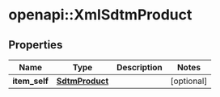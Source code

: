 # openapi::XmlSdtmProduct


## Properties
Name | Type | Description | Notes
------------ | ------------- | ------------- | -------------
**item_self** | [**SdtmProduct**](SdtmProduct.md) |  | [optional] 


